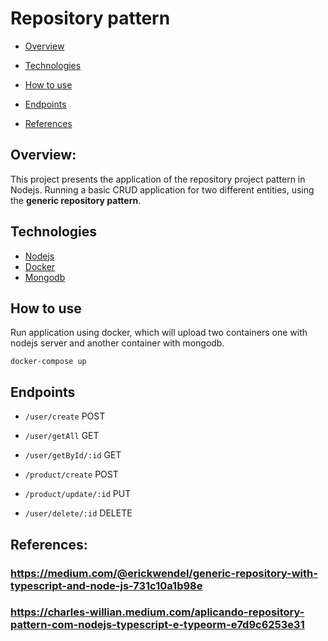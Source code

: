 # Repository pattern

* [Overview](#overview)

* [Technologies](#technologies)

* [How to use](#How-to-use)

* [Endpoints](#endpoints)

* [References](#references)

## Overview:

This project presents the application of the repository project pattern in Nodejs. Running a basic CRUD application for two different entities, using the <strong>generic repository pattern</strong>.

## Technologies

* [Nodejs](https://nodejs.org/en/)
* [Docker](https://www.docker.com/)
* [Mongodb](https://www.mongodb.com/pt-br)

## How to use
Run application using docker, which will upload two containers one with nodejs server and another container with mongodb.
```
docker-compose up
```
## Endpoints

* ```/user/create``` POST
* ```/user/getAll``` GET
* ```/user/getById/:id``` GET

* ```/product/create``` POST
* ```/product/update/:id``` PUT
* ```/user/delete/:id``` DELETE

## References:
### https://medium.com/@erickwendel/generic-repository-with-typescript-and-node-js-731c10a1b98e
### https://charles-willian.medium.com/aplicando-repository-pattern-com-nodejs-typescript-e-typeorm-e7d9c6253e31
